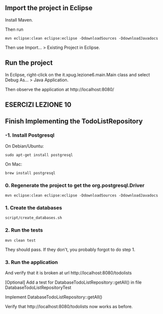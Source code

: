 ## Import the project in Eclipse

Install Maven.

Then run

    mvn eclipse:clean eclipse:eclipse -DdownloadSources -DdownloadJavadocs

Then use Import... > Existing Project in Eclipse.

## Run the project

In Eclipse, right-click on the it.xpug.lezione6.main.Main class and select Debug As... > Java Application.

Then observe the application at http://localhost:8080/

## ESERCIZI LEZIONE 10


## Finish Implementing the TodoListRepository

### -1. Install Postgresql

On Debian/Ubuntu:

    sudo apt-get install postgresql

On Mac:

    brew install postgresql

### 0. Regenerate the project to get the org.postgresql.Driver

    mvn eclipse:clean eclipse:eclipse -DdownloadSources -DdownloadJavadocs

### 1. Create the databases

    script/create_databases.sh

### 2. Run the tests

    mvn clean test

They should pass.  If they don't, you probably forgot to do step 1.

### 3. Run the application

And verify that it is broken at url http://localhost:8080/todolists

[Optional] Add a test for DatabaseTodoListRepository::getAll() in file DatabaseTodoListRepositoryTest

Implement DatabaseTodoListRepository::getAll()

Verify that http://localhost:8080/todolists now works as before.



